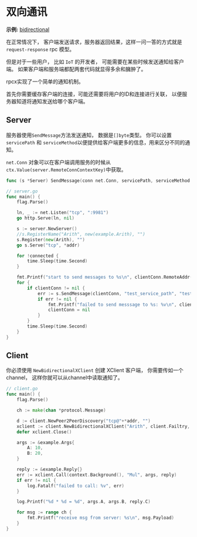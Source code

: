 # 双向通讯

**示例:** [bidirectional](https://github.com/rpcx-ecosystem/rpcx-examples3/tree/master/bidirectional)

在正常情况下， 客户端发送请求，服务器返回结果，这样一问一答的方式就是`request-response` rpc 模型。

但是对于一些用户， 比如 `IoT` 的开发者， 可能需要在某些时候发送通知给客户端。 如果客户端和服务端都配两套代码就显得多余和臃肿了。

rpcx实现了一个简单的通知机制。

首先你需要缓存客户端的连接，可能还需要将用户的ID和连接进行关联， 以便服务器知道将通知发送给哪个客户端。


## Server

服务器使用`SendMessage`方法发送通知， 数据是`[]byte`类型。 你可以设置 `servicePath` 和 `serviceMethod`以便提供给客户端更多的信息，用来区分不同的通知。

 `net.Conn` 对象可以在客户端调用服务的时候从`ctx.Value(server.RemoteConnContextKey)`中获取。

```go
func (s *Server) SendMessage(conn net.Conn, servicePath, serviceMethod string, metadata map[string]string, data []byte) error
```


```go
// server.go
func main() {
	flag.Parse()

	ln, _ := net.Listen("tcp", ":9981")
	go http.Serve(ln, nil)

	s := server.NewServer()
	//s.RegisterName("Arith", new(example.Arith), "")
	s.Register(new(Arith), "")
	go s.Serve("tcp", *addr)

	for !connected {
		time.Sleep(time.Second)
	}

	fmt.Printf("start to send messages to %s\n", clientConn.RemoteAddr().String())
	for {
		if clientConn != nil {
			err := s.SendMessage(clientConn, "test_service_path", "test_service_method", nil, []byte("abcde"))
			if err != nil {
				fmt.Printf("failed to send messsage to %s: %v\n", clientConn.RemoteAddr().String(), err)
				clientConn = nil
			}
		}
		time.Sleep(time.Second)
	}
}
```

## Client

你必须使用 `NewBidirectionalXClient` 创建 XClient 客户端， 你需要传如一个channel， 这样你就可以从channel中读取通知了。

```go
// client.go
func main() {
	flag.Parse()

	ch := make(chan *protocol.Message)

	d := client.NewPeer2PeerDiscovery("tcp@"+*addr, "")
	xclient := client.NewBidirectionalXClient("Arith", client.Failtry, client.RandomSelect, d, client.DefaultOption, ch)
	defer xclient.Close()

	args := &example.Args{
		A: 10,
		B: 20,
	}

	reply := &example.Reply{}
	err := xclient.Call(context.Background(), "Mul", args, reply)
	if err != nil {
		log.Fatalf("failed to call: %v", err)
	}

	log.Printf("%d * %d = %d", args.A, args.B, reply.C)

	for msg := range ch {
		fmt.Printf("receive msg from server: %s\n", msg.Payload)
	}
}
```